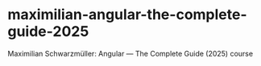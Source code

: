 # maximilian-angular-the-complete-guide-2025
Maximilian Schwarzmüller: Angular — The Complete Guide (2025) course

